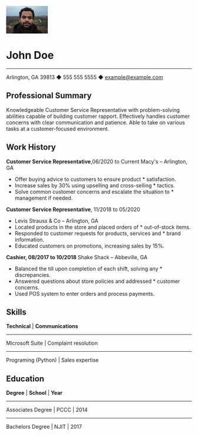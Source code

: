 
![johnpf](../johndoe.jpeg)

# John Doe
___
Arlington, GA 39813 ◆ 555 555 5555 ◆ example@example.com

## Professional Summary

Knowledgeable Customer Service Representative with problem-solving abilities capable of building customer rapport. Effectively handles customer concerns with clear communication and patience. Able to take on various tasks at a customer-focused environment.

## Work History
**Customer Service Representative**,06/2020 to Current Macy's – Arlington,  GA
* Offer buying advice to customers to ensure product * satisfaction.
* Increase sales by 30% using upselling and cross-selling * tactics.
* Solve common customer concerns and escalate the situation to * management if needed.


**Customer Service Representative**, 11/2018 to 05/2020
* Levis Strauss & Co – Arlington, GA
* Located products in the store and placed orders of * out-of-stock items.
* Responded to customer requests for products, services and * brand information.
* Educated customers on promotions, increasing sales by 15%.

**Cashier, 08/2017 to 10/2018** Shake Shack – Abbeville, GA
* Balanced the till upon completion of each shift, solving any * discrepancies.
* Answered questions about store policies and addressed * customer concerns.
* Used POS system to enter orders and process payments.

## Skills

**Technical**    |   **Communications** 
___     
Microsoft Suite |   Complaint resolution
___
Programing (Python) | Sales expertise     

## Education

**Degree**      |        **School**        |       **Year**
___
Associates Degree |  PCCC        |         2014
___
Bachelors Degree  |  NJIT         |        2017

